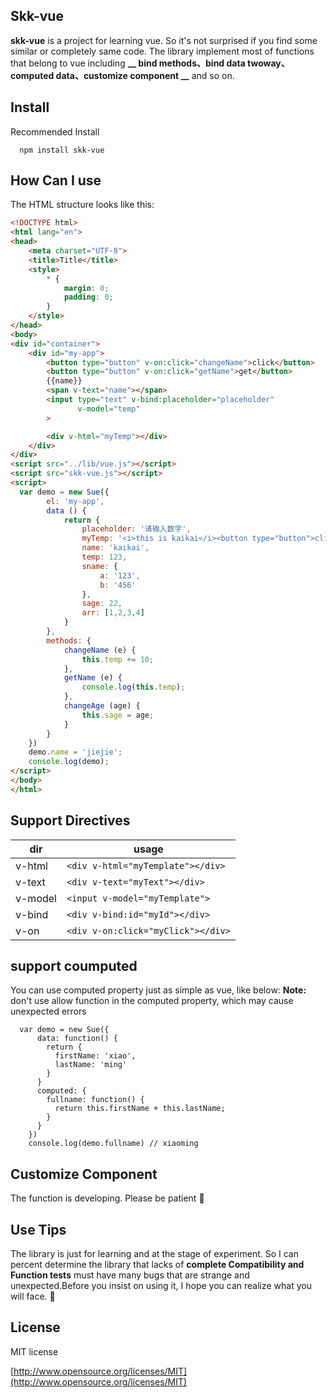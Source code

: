 ## Skk-vue
**skk-vue** is a project for learning vue. So it's not surprised if you find some similar or completely same code. The library implement most of functions that belong to vue including **__ bind methods、bind data twoway、computed data、customize component  __** and so on.

## Install
Recommended Install
```
  npm install skk-vue
```

## How Can I use
The HTML structure looks like this:
``` HTML
<!DOCTYPE html>
<html lang="en">
<head>
    <meta charset="UTF-8">
    <title>Title</title>
    <style>
        * {
            margin: 0;
            padding: 0;
        }
    </style>
</head>
<body>
<div id="container">
    <div id="my-app">
        <button type="button" v-on:click="changeName">click</button>
        <button type="button" v-on:click="getName">get</button>
        {{name}}
        <span v-text="name"></span>
        <input type="text" v-bind:placeholder="placeholder"
               v-model="temp"
        >

        <div v-html="myTemp"></div>
    </div>
</div>
<script src="../lib/vue.js"></script>
<script src="skk-vue.js"></script>
<script>
  var demo = new Sue({
        el: 'my-app',
        data () {
            return {
                placeholder: '请输入数字',
                myTemp: '<i>this is kaikai</i><button type="button">click</button>',
                name: 'kaikai',
                temp: 123,
                sname: {
                    a: '123',
                    b: '456'
                },
                sage: 22,
                arr: [1,2,3,4]
            }
        },
        methods: {
            changeName (e) {
                this.temp += 10;
            },
            getName (e) {
                console.log(this.temp);
            },
            changeAge (age) {
                this.sage = age;
            }
        }
    })
    demo.name = 'jiejie';
    console.log(demo);
</script>
</body>
</html>
```

## Support Directives
|dir|usage|
|---|---|
|v-html|`<div v-html="myTemplate"></div>`|
|v-text|`<div v-text="myText"></div>`|
|v-model|`<input v-model="myTemplate">`|
|v-bind|`<div v-bind:id="myId"></div>`|
|v-on|`<div v-on:click="myClick"></div>`|

## support coumputed
You can use computed property just as simple as vue, like below:
**Note:** don't use allow function in the computed property, which may cause unexpected errors
```
  var demo = new Sue({
      data: function() {
        return {
          firstName: 'xiao',
          lastName: 'ming'
        }
      }
      computed: {
        fullname: function() {
          return this.firstName + this.lastName;
        }
      }
    })
    console.log(demo.fullname) // xiaoming
```
## Customize Component
The function is developing. Please be patient :flags:

## Use Tips
The library is just for learning and at the stage of experiment. So I can percent determine the library that lacks of **complete Compatibility and Function tests** must have many bugs that are strange and unexpected.Before you insist on using it, I hope you can realize what you will face. :chicken:

## License
MIT license

[http://www.opensource.org/licenses/MIT](http://www.opensource.org/licenses/MIT)
